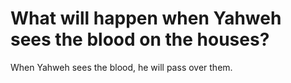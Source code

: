 # What will happen when Yahweh sees the blood on the houses?

When Yahweh sees the blood, he will pass over them.
